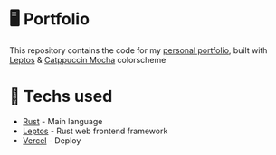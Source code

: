 # 🖥️ Portfolio

This repository contains the code for my [personal portfolio](https://hawruka.de), built with [Leptos](https://leptos.dev) & [Catppuccin Mocha](https://github.com/catppuccin/catppuccin) colorscheme

# 🔧 Techs used

- [Rust](https://rust-lang.org) - Main language
- [Leptos](https://leptos.dev) - Rust web frontend framework
- [Vercel](https://vercel.com) - Deploy

